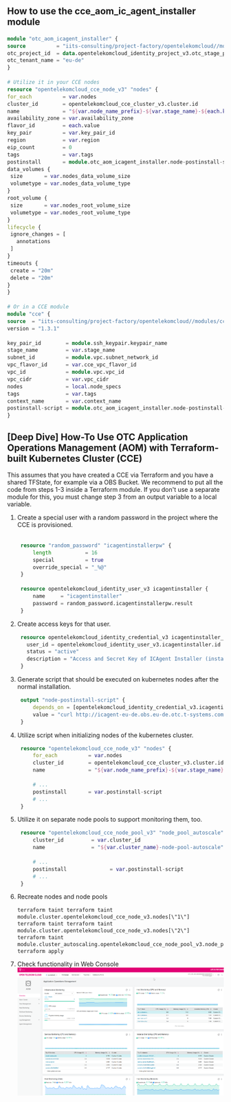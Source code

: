 ## How to use the cce_aom_ic_agent_installer module

   ```terraform
module "otc_aom_icagent_installer" {
  source          = "iits-consulting/project-factory/opentelekomcloud//modules/otc-monitoring"
  otc_project_id  = data.opentelekomcloud_identity_project_v3.otc_stage_project.id
  otc_tenant_name = "eu-de"
}

# Utilize it in your CCE nodes
resource "opentelekomcloud_cce_node_v3" "nodes" {
  for_each          = var.nodes
  cluster_id        = opentelekomcloud_cce_cluster_v3.cluster.id
  name              = "${var.node_name_prefix}-${var.stage_name}-${each.key}"
  availability_zone = var.availability_zone
  flavor_id         = each.value
  key_pair          = var.key_pair_id
  region            = var.region
  eip_count         = 0
  tags              = var.tags
  postinstall       = module.otc_aom_icagent_installer.node-postinstall-script
  data_volumes {
    size       = var.nodes_data_volume_size
    volumetype = var.nodes_data_volume_type
  }
  root_volume {
    size       = var.nodes_root_volume_size
    volumetype = var.nodes_root_volume_type
  }
  lifecycle {
    ignore_changes = [
      annotations
    ]
  }
  timeouts {
    create = "20m"
    delete = "20m"
  }
}

# Or in a CCE module
module "cce" {
  source  = "iits-consulting/project-factory/opentelekomcloud//modules/cce"
  version = "1.3.1"

  key_pair_id        = module.ssh_keypair.keypair_name
  stage_name         = var.stage_name
  subnet_id          = module.vpc.subnet_network_id
  vpc_flavor_id      = var.cce_vpc_flavor_id
  vpc_id             = module.vpc.vpc_id
  vpc_cidr           = var.vpc_cidr
  nodes              = local.node_specs
  tags               = var.tags
  context_name       = var.context_name
  postinstall-script = module.otc_aom_icagent_installer.node-postinstall-script
}

   ```

## [Deep Dive] How-To Use OTC Application Operations Management (AOM) with Terraform-built Kubernetes Cluster (CCE)

This assumes that you have created a CCE via Terraform and you have a shared TFState, for example via a OBS Bucket. We
recommend to put all the code from steps 1-3 inside a Terraform module. If you don't use a separate module for this, you
must change step 3 from an output variable to a local variable.

1. Create a special user with a random password in the project where the CCE is provisioned.
   ```terraform

    resource "random_password" "icagentinstallerpw" {
        length           = 16
        special          = true
        override_special = "_%@"
    }
    
    resource opentelekomcloud_identity_user_v3 icagentinstaller {
        name     = "icagentinstaller"
        password = random_password.icagentinstallerpw.result
    }
   ```
1. Create access keys for that user.
   ```terraform
    resource opentelekomcloud_identity_credential_v3 icagentinstaller_keys {
      user_id = opentelekomcloud_identity_user_v3.icagentinstaller.id
      status = "active"
      description = "Access and Secret Key of ICAgent Installer (installs ICAgent on Kubernetes Nodes)"
    }
   ```
1. Generate script that should be executed on kubernetes nodes after the normal installation.
   ```terraform
    output "node-postinstall-script" {
        depends_on = [opentelekomcloud_identity_credential_v3.icagentinstaller_keys, opentelekomcloud_identity_role_assignment_v3.icagentinstaller_apm_admin]
        value = "curl http://icagent-eu-de.obs.eu-de.otc.t-systems.com/ICAgent_linux/apm_agent_install.sh > apm_agent_install.sh && REGION=eu-de bash apm_agent_install.sh -ak ${opentelekomcloud_identity_credential_v3.icagentinstaller_keys.access} -sk ${opentelekomcloud_identity_credential_v3.icagentinstaller_keys.secret} -region eu-de -projectid ${var.otc_project_id} -obsdomain obs.eu-de.otc.t-systems.com -accessip 100.125.7.25;"
    }
   ```
1. Utilize script when initializing nodes of the kubernetes cluster.
   ```terraform
    resource "opentelekomcloud_cce_node_v3" "nodes" {
        for_each          = var.nodes
        cluster_id        = opentelekomcloud_cce_cluster_v3.cluster.id
        name              = "${var.node_name_prefix}-${var.stage_name}-${each.key}"
        
        # ...
        postinstall       = var.postinstall-script
        # ...
    }
   ```
1. Utilize it on separate node pools to support monitoring them, too.
   ```terraform
    resource "opentelekomcloud_cce_node_pool_v3" "node_pool_autoscale" {
        cluster_id         = var.cluster_id
        name               = "${var.cluster_name}-node-pool-autoscale"

        # ...        
        postinstall              = var.postinstall-script        
        # ...
    }
   ```
1. Recreate nodes and node pools
   ```shell
   terraform taint terraform taint module.cluster.opentelekomcloud_cce_node_v3.nodes[\"1\"]
   terraform taint terraform taint module.cluster.opentelekomcloud_cce_node_v3.nodes[\"2\"]
   terraform taint module.cluster_autoscaling.opentelekomcloud_cce_node_pool_v3.node_pool_autoscale
   terraform apply
   ```
1. Check functionality in Web Console
   ![](img/aom.png)
